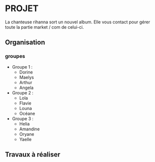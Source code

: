 # PROJET

La chanteuse rihanna sort un nouvel album. Elle vous contact pour gérer toute la partie market / com de celui-ci.

## Organisation

### groupes

- Groupe 1 :
  - Dorine
  - Maelys
  - Arthur
  - Angela
- Groupe 2 :
  - Lola
  - Flavie
  - Louna
  - Océane
- Groupe 3 :
  - Helia
  - Amandine
  - Oryane
  - Yaelle


## Travaux à réaliser





